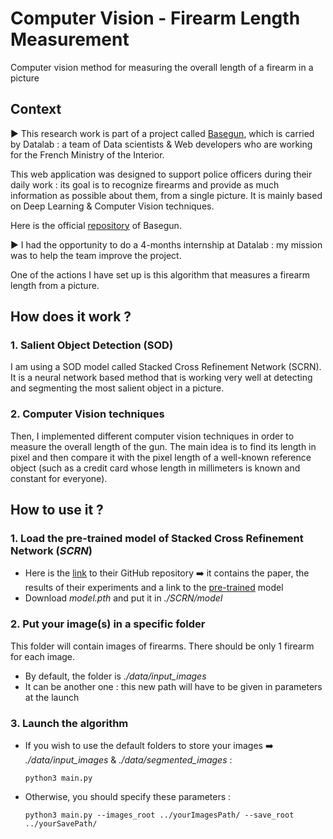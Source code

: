 # Computer Vision - Firearm Length Measurement
Computer vision method for measuring the overall length of a firearm in a picture

## Context
▶️ This research work is part of a project called [Basegun], which is carried by Datalab : a team of Data scientists & Web developers who are working for the French Ministry of the Interior.

This web application was designed to support police officers during their daily work : its goal is to recognize firearms and provide as much information as possible about them, from a single picture. It is mainly based on Deep Learning & Computer Vision techniques.

Here is the official [repository] of Basegun.

▶️ I had the opportunity to do a 4-months internship at Datalab : my mission was to help the team improve the project.

One of the actions I have set up is this algorithm that measures a firearm length from a picture. 

[Basegun]: https://eig.etalab.gouv.fr/defis/basegun/
[repository]: https://github.com/datalab-mi/Basegun


## How does it work ? 
### **1. Salient Object Detection (SOD)**
I am using a SOD model called Stacked Cross Refinement Network (SCRN). It is a neural network based method that is working very well at detecting and segmenting the most salient object in a picture.

### **2. Computer Vision techniques**
Then, I implemented different computer vision techniques in order to measure the overall length of the gun.
The main idea is to find its length in pixel and then compare it with the pixel length of a well-known reference object (such as a credit card whose length in millimeters is known and constant for everyone).


## How to use it ?
### **1. Load the pre-trained model of Stacked Cross Refinement Network (*SCRN*)**
- Here is the [link] to their GitHub repository 
    ➡️ it contains the paper, the results of their experiments and a link to the [pre-trained] model
- Download *model.pth* and put it in *./SCRN/model* 

[link]: https://github.com/wuzhe71/SCRN
[pre-trained]: https://drive.google.com/file/d/1PkGX9R-uTYpWBKX0lZRkE2qvvpz1-IiG/view


### **2. Put your image(s) in a specific folder**
This folder will contain images of firearms. There should be only 1 firearm for each image.
- By default, the folder is *./data/input_images*
- It can be another one : this new path will have to be given in parameters at the launch

### **3. Launch the algorithm**
- If you wish to use the default folders to store your images ➡️ *./data/input_images* & *./data/segmented_images* : 
    
    `python3 main.py`
- Otherwise, you should specify these parameters :
    
    `python3 main.py --images_root ../yourImagesPath/ --save_root ../yourSavePath/`
